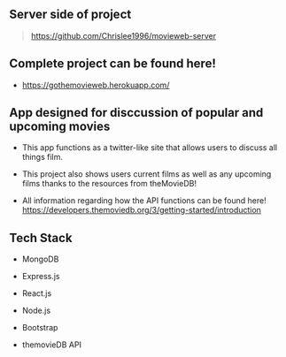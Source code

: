 ## Server side of project 

> https://github.com/Chrislee1996/movieweb-server

## Complete project can be found here!

* https://gothemovieweb.herokuapp.com/

## App designed for disccussion of popular and upcoming movies

* This app functions as a twitter-like site that allows users to discuss all things film.

* This project also shows users current films as well as any upcoming films thanks to the resources from theMovieDB!

* All information regarding how the API functions can be found here! https://developers.themoviedb.org/3/getting-started/introduction

## Tech Stack

* MongoDB

* Express.js

* React.js

* Node.js

* Bootstrap

* themovieDB API